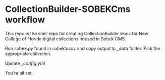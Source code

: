 # CollectionBuilder-SOBEKCms workflow 

This repo is the shell repo for creating CollectionBuilder skins for New College of Florida digital collections housed in Sobek CMS. 

Run sobek.py found in sobektocsv and copy output to <em>_data</em> folder. Pick the appropriate collection.

Update <em>_config.yml</em>

You're all set. 
